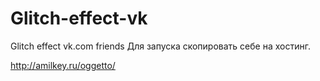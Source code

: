 Glitch-effect-vk
================

Glitch effect vk.com friends
Для запуска скопировать себе на хостинг.

http://amilkey.ru/oggetto/
